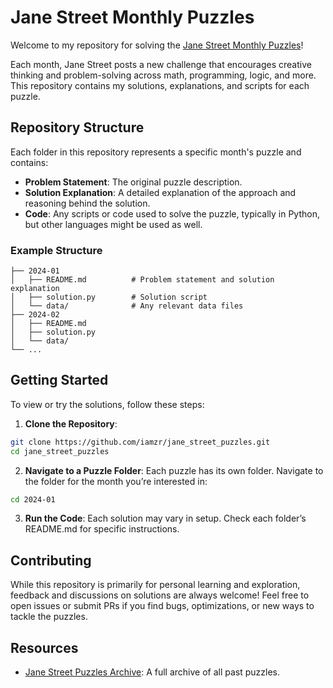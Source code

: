 # Jane Street Monthly Puzzles

Welcome to my repository for solving the [Jane Street Monthly Puzzles](https://www.janestreet.com/puzzles/)!

Each month, Jane Street posts a new challenge that encourages creative thinking and problem-solving across math, programming, logic, and more. This repository contains my solutions, explanations, and scripts for each puzzle.

## Repository Structure

Each folder in this repository represents a specific month's puzzle and contains:
- **Problem Statement**: The original puzzle description.
- **Solution Explanation**: A detailed explanation of the approach and reasoning behind the solution.
- **Code**: Any scripts or code used to solve the puzzle, typically in Python, but other languages might be used as well.

### Example Structure

```plaintext
├── 2024-01
│   ├── README.md          # Problem statement and solution explanation
│   ├── solution.py        # Solution script
│   └── data/              # Any relevant data files
├── 2024-02
│   ├── README.md
│   ├── solution.py
│   └── data/
└── ...
```

## Getting Started
To view or try the solutions, follow these steps:

1. **Clone the Repository**:

```bash
git clone https://github.com/iamzr/jane_street_puzzles.git
cd jane_street_puzzles
```

2. **Navigate to a Puzzle Folder**: Each puzzle has its own folder. Navigate to the folder for the month you’re interested in:

```bash
cd 2024-01 
```

3. **Run the Code**: Each solution may vary in setup. Check each folder’s README.md for specific instructions.

## Contributing
While this repository is primarily for personal learning and exploration, feedback and discussions on solutions are always welcome! Feel free to open issues or submit PRs if you find bugs, optimizations, or new ways to tackle the puzzles.

## Resources
- [Jane Street Puzzles Archive](https://www.janestreet.com/puzzles/archive/): A full archive of all past puzzles.